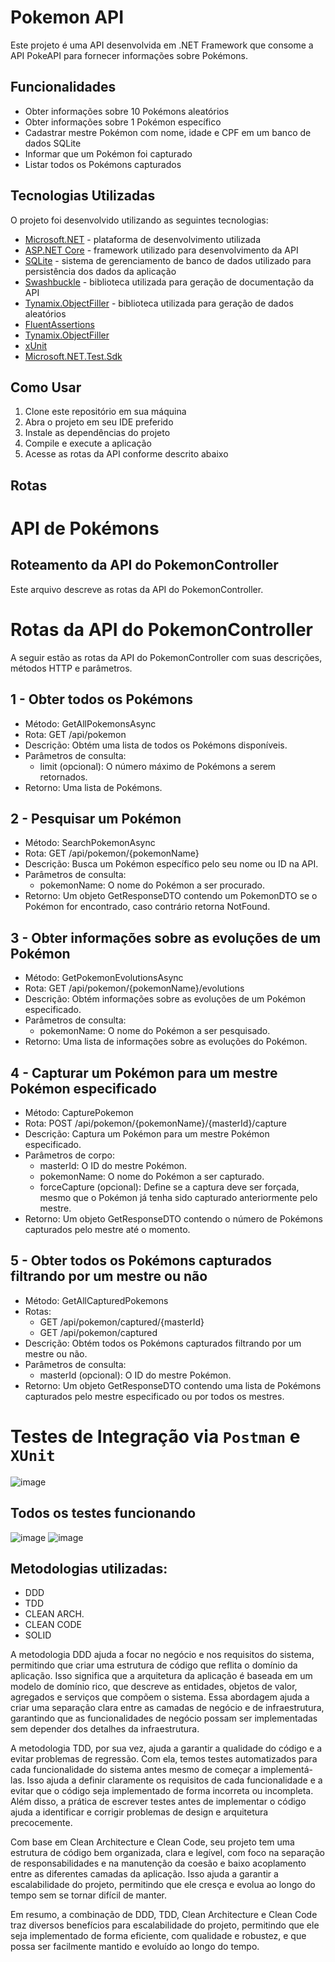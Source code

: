 # Pokemon API

Este projeto é uma API desenvolvida em .NET Framework que consome a API PokeAPI para fornecer informações sobre Pokémons.

## Funcionalidades

- Obter informações sobre 10 Pokémons aleatórios
- Obter informações sobre 1 Pokémon específico
- Cadastrar mestre Pokémon com nome, idade e CPF em um banco de dados SQLite
- Informar que um Pokémon foi capturado
- Listar todos os Pokémons capturados

## Tecnologias Utilizadas

O projeto foi desenvolvido utilizando as seguintes tecnologias:

- [Microsoft.NET](https://dotnet.microsoft.com/) - plataforma de desenvolvimento utilizada
- [ASP.NET Core](https://dotnet.microsoft.com/apps/aspnet) - framework utilizado para desenvolvimento da API
- [SQLite](https://www.sqlite.org/index.html) - sistema de gerenciamento de banco de dados utilizado para persistência dos dados da aplicação
- [Swashbuckle](https://github.com/domaindrivendev/Swashbuckle.AspNetCore) - biblioteca utilizada para geração de documentação da API
- [Tynamix.ObjectFiller](https://github.com/Tynamix/ObjectFiller.NET) - biblioteca utilizada para geração de dados aleatórios
- [FluentAssertions](https://fluentassertions.com/)
- [Tynamix.ObjectFiller](https://github.com/Tynamix/ObjectFiller.NET)
- [xUnit](https://xunit.net/)
- [Microsoft.NET.Test.Sdk](https://docs.microsoft.com/en-us/dotnet/core/testing/unit-testing-with-dotnet-test)

## Como Usar

1. Clone este repositório em sua máquina
2. Abra o projeto em seu IDE preferido
3. Instale as dependências do projeto
4. Compile e execute a aplicação
5. Acesse as rotas da API conforme descrito abaixo

## Rotas

# API de Pokémons

## Roteamento da API do PokemonController
Este arquivo descreve as rotas da API do PokemonController.

# Rotas da API do PokemonController

A seguir estão as rotas da API do PokemonController com suas descrições, métodos HTTP e parâmetros.

## 1 - Obter todos os Pokémons
- Método: GetAllPokemonsAsync
- Rota: GET /api/pokemon
- Descrição: Obtém uma lista de todos os Pokémons disponíveis.
- Parâmetros de consulta:
  - limit (opcional): O número máximo de Pokémons a serem retornados.
- Retorno: Uma lista de Pokémons.

## 2 - Pesquisar um Pokémon
- Método: SearchPokemonAsync
- Rota: GET /api/pokemon/{pokemonName}
- Descrição: Busca um Pokémon específico pelo seu nome ou ID na API.
- Parâmetros de consulta:
  - pokemonName: O nome do Pokémon a ser procurado.
- Retorno: Um objeto GetResponseDTO contendo um PokemonDTO se o Pokémon for encontrado, caso contrário retorna NotFound.

## 3 - Obter informações sobre as evoluções de um Pokémon
- Método: GetPokemonEvolutionsAsync
- Rota: GET /api/pokemon/{pokemonName}/evolutions
- Descrição: Obtém informações sobre as evoluções de um Pokémon especificado.
- Parâmetros de consulta:
  - pokemonName: O nome do Pokémon a ser pesquisado.
- Retorno: Uma lista de informações sobre as evoluções do Pokémon.

## 4 - Capturar um Pokémon para um mestre Pokémon especificado
- Método: CapturePokemon
- Rota: POST /api/pokemon/{pokemonName}/{masterId}/capture
- Descrição: Captura um Pokémon para um mestre Pokémon especificado.
- Parâmetros de corpo:
  - masterId: O ID do mestre Pokémon.
  - pokemonName: O nome do Pokémon a ser capturado.
  - forceCapture (opcional): Define se a captura deve ser forçada, mesmo que o Pokémon já tenha sido capturado anteriormente pelo mestre.
- Retorno: Um objeto GetResponseDTO contendo o número de Pokémons capturados pelo mestre até o momento.

## 5 - Obter todos os Pokémons capturados filtrando por um mestre ou não
- Método: GetAllCapturedPokemons
- Rotas:
  - GET /api/pokemon/captured/{masterId}
  - GET /api/pokemon/captured
- Descrição: Obtém todos os Pokémons capturados filtrando por um mestre ou não.
- Parâmetros de consulta:
  - masterId (opcional): O ID do mestre Pokémon.
- Retorno: Um objeto GetResponseDTO contendo uma lista de Pokémons capturados pelo mestre especificado ou por todos os mestres.

# Testes de Integração via `Postman` e `XUnit`

![image](https://user-images.githubusercontent.com/29386600/225140301-613ab251-433d-4629-9a5c-a8f5bb77144e.png)

## Todos os testes funcionando 
![image](https://user-images.githubusercontent.com/29386600/225140439-9708ba9e-2026-4aa9-b476-3b4db14ce44c.png)
![image](https://user-images.githubusercontent.com/29386600/225140513-0dcd3acc-eae8-437f-ac1e-c00fb104d7c6.png)

## Metodologias utilizadas: 

- DDD
- TDD
- CLEAN ARCH. 
- CLEAN CODE
- SOLID

A metodologia DDD ajuda a focar no negócio e nos requisitos do sistema, permitindo que criar uma estrutura de código que reflita o domínio da aplicação. Isso significa que a arquitetura da aplicação é baseada em um modelo de domínio rico, que descreve as entidades, objetos de valor, agregados e serviços que compõem o sistema. Essa abordagem ajuda a criar uma separação clara entre as camadas de negócio e de infraestrutura, garantindo que as funcionalidades de negócio possam ser implementadas sem depender dos detalhes da infraestrutura.

A metodologia TDD, por sua vez, ajuda a garantir a qualidade do código e a evitar problemas de regressão. Com ela, temos testes automatizados para cada funcionalidade do sistema antes mesmo de começar a implementá-las. Isso ajuda a definir claramente os requisitos de cada funcionalidade e a evitar que o código seja implementado de forma incorreta ou incompleta. Além disso, a prática de escrever testes antes de implementar o código ajuda a identificar e corrigir problemas de design e arquitetura precocemente.

Com base em Clean Architecture e Clean Code, seu projeto tem uma estrutura de código bem organizada, clara e legível, com foco na separação de responsabilidades e na manutenção da coesão e baixo acoplamento entre as diferentes camadas da aplicação. Isso ajuda a garantir a escalabilidade do projeto, permitindo que ele cresça e evolua ao longo do tempo sem se tornar difícil de manter.

Em resumo, a combinação de DDD, TDD, Clean Architecture e Clean Code traz diversos benefícios para escalabilidade do projeto, permitindo que ele seja implementado de forma eficiente, com qualidade e robustez, e que possa ser facilmente mantido e evoluído ao longo do tempo.

